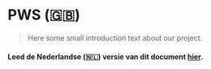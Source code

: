 # PWS (:uk:)
> Here some small introduction text about our project.

#### Leed de Nederlandse (:netherlands:) versie van dit document [hier](/README-nl_NL.md). 
